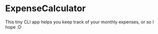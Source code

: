 # ExpenseCalculator
This tiny CLI app helps you keep track of your monthly expenses, or so I hope :D
